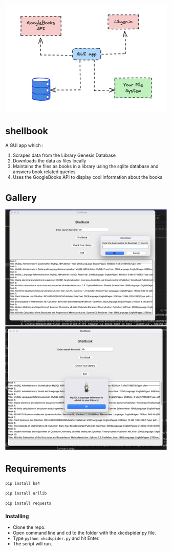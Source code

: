 ![Shellbook](c.png)

# shellbook
A GUI app which :
1) Scrapes data from the Library Genesis Database
2) Downloads the data as files locally
3) Maintains the files as books in a library using the sqlite database and answers book related queries
4) Uses the GoogleBooks API to display cool information about the books

# Gallery
![Shellbook](a.png)
![Shellbook](b.png)



# Requirements
`pip install bs4`

`pip install urllib`

`pip install requests`



### Installing
* Clone the repo.
* Open command line and cd to the folder with the xkcdspider.py file.
* Type `python xkcdspider.py` and hit Enter.
* The script will run.

